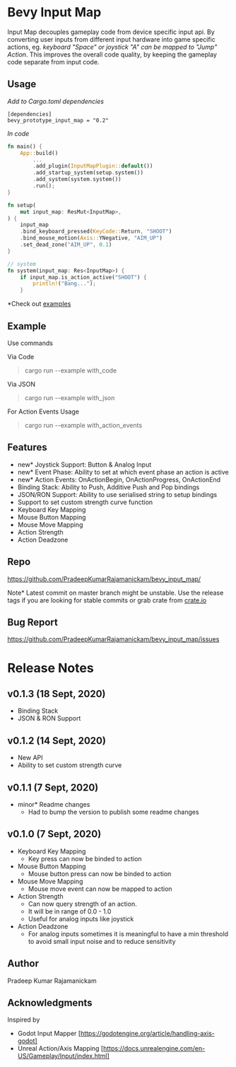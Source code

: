 # Bevy Input Map
Input Map decouples gameplay code from device specific input api. By converting user inputs from different input hardware into game specific actions, eg. *keyboard "Space" or joystick "A" can be mapped to "Jump" Action*. This improves the overall code quality, by keeping the gameplay code separate from input code.

## Usage

*Add to Cargo.toml dependencies*
```
[dependencies]
bevy_prototype_input_map = "0.2"
```

*In code*
```rust
fn main() {
    App::build()
        ...
        .add_plugin(InputMapPlugin::default())
        .add_startup_system(setup.system())
        .add_system(system.system())
        .run();
}

fn setup(
    mut input_map: ResMut<InputMap>,
) {
    input_map
    .bind_keyboard_pressed(KeyCode::Return, "SHOOT")
    .bind_mouse_motion(Axis::YNegative, "AIM_UP")
    .set_dead_zone("AIM_UP", 0.1)
}

// system
fn system(input_map: Res<InputMap>) {
    if input_map.is_action_active("SHOOT") {
        println!("Bang...");
    }
```

*Check out [examples](https://github.com/PradeepKumarRajamanickam/bevy_input_map/tree/master/example)

## Example
Use commands

Via Code
> cargo run --example with_code

Via JSON
> cargo run --example with_json

For Action Events Usage
> cargo run --example with_action_events

## Features
- new* Joystick Support: Button & Analog Input
- new* Event Phase: Ability to set at which event phase an action is active
- new* Action Events: OnActionBegin, OnActionProgress, OnActionEnd
- Binding Stack: Ability to Push, Additive Push and Pop bindings
- JSON/RON Support: Ability to use serialised string to setup bindings
- Support to set custom strength curve function
- Keyboard Key Mapping
- Mouse Button Mapping
- Mouse Move Mapping
- Action Strength
- Action Deadzone

## Repo
https://github.com/PradeepKumarRajamanickam/bevy_input_map/

Note* Latest commit on master branch might be unstable. Use the release tags if you are looking for stable commits or grab
crate from [crate.io](https://crates.io/crates/bevy_prototype_input_map)

## Bug Report
https://github.com/PradeepKumarRajamanickam/bevy_input_map/issues

# Release Notes
## v0.1.3 (18 Sept, 2020)
- Binding Stack
- JSON & RON Support
  
## v0.1.2 (14 Sept, 2020)
- New API
- Ability to set custom strength curve

## v0.1.1 (7 Sept, 2020)
- minor* Readme changes
  - Had to bump the version to publish some readme changes

## v0.1.0 (7 Sept, 2020)
- Keyboard Key Mapping
  - Key press can now be binded to action
- Mouse Button Mapping
  - Mouse button press can now be binded to action
- Mouse Move Mapping
  - Mouse move event can now be mapped to action
- Action Strength
  - Can now query strength of an action. 
  - It will be in range of 0.0 - 1.0
  - Useful for analog inputs like joystick
- Action Deadzone
  - For analog inputs sometimes it is meaningful to have a min threshold to avoid small input noise and to reduce sensitivity

## Author
Pradeep Kumar Rajamanickam

## Acknowledgments
Inspired by 
- Godot Input Mapper
[https://godotengine.org/article/handling-axis-godot]
- Unreal Action/Axis Mapping
  [https://docs.unrealengine.com/en-US/Gameplay/Input/index.html]
